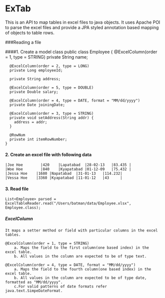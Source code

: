 ExTab
=====
This is an API to map tables in excel files to java objects. It uses Apache POI to parse the excel files and provide a JPA styled annotation 
based mapping of objects to table rows.


###Reading a file

####1. Create a model class
    public class Employee {
      @ExcelColumn(order = 1, type = STRING)
      private String name;
  
      @ExcelColumn(order = 2, type = LONG)
      private Long employeeId;
  
      private String address;
  
      @ExcelColumn(order = 5, type = DOUBLE)
      private Double salary;
  
      @ExcelColumn(order = 4, type = DATE, format = "MM/dd/yyyy")
      private Date joiningDate;
  
      @ExcelColumn(order = 3, type = STRING)
      private void setAddress(String addr) {
        address = addr;
      }
  
      @RowNum
      private int itemRowNumber;
    }

#### 2. Create an excel file with following data
	|Joe Hoe	    |420	|Lapatabad	|28-02-13	|83.435 |
	|Woe Hoe	    |840	|Kyapatabad	|01-12-09	|75.432 |
	|Jessa Hoe	  |1680	|Napatabad	|31-01-13	|114.232|
	|Vessa Hoe	  |3360	|Kyapatabad	|11-01-12	|43     |

#### 3. Read file
  ``` 
  List<Employee> parsed = ExcelTableReader.read("/Users/batman/data/Employee.xlsx", Employee.class);
  ```

##### ExcelColumn
	It maps a setter method or field with particular columns in the excel tables.
 
	@ExcelColumn(order = 1, type = STRING)
		a. Maps the field to the first column(one based index) in the excel table.
  		b. All values in the column are expected to be of type text.

  	@ExcelColumn(order = 4, type = DATE, format = "MM/dd/yyyy")
  		a. Maps the field to the fourth column(one based index) in the excel table.
  		b. All values in the column are expected to be of type date, formatted as "MM/dd/yyyy".
  		c.For valid patterns of date formats refer java.text.SimpeDateFormat.